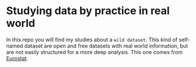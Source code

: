 # Studying data by practice in real world

In this repo you will find my studies about a `wild dataset`. This kind of self-named dataset are open and free datasets with real world information, but are not easily structured for a more deep analysis. This one comes from [Eurostat](https://ec.europa.eu/eurostat/api/dissemination/sdmx/2.1/data/tgs00047?format=SDMX-CSV&compressed=true).
